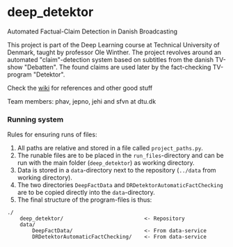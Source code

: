 # deep_detektor
Automated Factual-Claim Detection in Danish Broadcasting

This project is part of the Deep Learning course at Technical University of Denmark, taught by professor Ole Winther. 
The project revolves around an automated "claim"-detection system based on subtitles from the danish TV-show "Debatten". The found claims are used later by the fact-checking TV-program "Detektor". 

Check the [wiki](https://github.com/sfvnDTU/deep_detektor/wiki) for references and other good stuff

Team members: phav, jepno, jehi and sfvn at dtu.dk


### Running system

Rules for ensuring runs of files:  
1. All paths are relative and stored in a file called `project_paths.py`.   
1. The runable files are to be placed in the `run_files`-directory and can be run with the main folder (`deep_detektor`)
    as working directory.  
1. Data is stored in a `data`-directory next to the repository (`../data` from working directory).  
1. The two directories `DeepFactData` and `DRDetektorAutomaticFactChecking` are to be copied directly into 
    the `data`-directory.
1. The final structure of the program-files is thus:
```
./
    deep_detektor/                          <- Repository
    data/
        DeepFactData/                       <- From data-service
        DRDetektorAutomaticFactChecking/    <- From data-service
```
